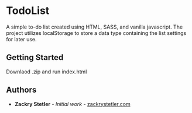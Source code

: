 # TodoList

A simple to-do list created using HTML, SASS, and vanilla javascript. The project utilizes localStorage to store a data type containing the list settings for later use.

## Getting Started

Downlaod .zip and run index.html

## Authors

* **Zackry Stetler** - *Initial work* - [zackrystetler.com](https://www.zackrystetler.com/)

